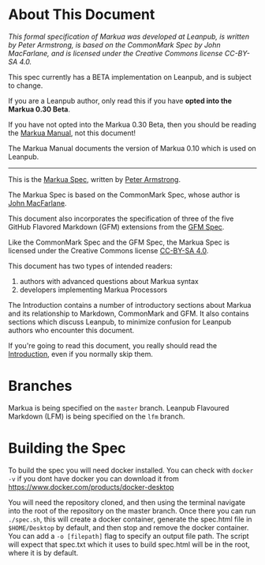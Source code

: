 # About This Document

*This formal specification of Markua was developed at Leanpub,
is written by Peter Armstrong,
is based on the CommonMark Spec by John MacFarlane,
and is licensed under the Creative Commons license CC-BY-SA 4.0.*

This spec currently has a BETA implementation on Leanpub, and is subject to change.

If you are a Leanpub author, only read this if you have **opted into the Markua 0.30 Beta**.

If you have not opted into the Markua 0.30 Beta, then you should be reading
the [Markua Manual](https://leanpub.com/markua/read), not this document!

The Markua Manual documents the version of Markua 0.10 which is used on Leanpub.

* * *

This is the [Markua Spec](http://markua.com`), written by
[Peter Armstrong](https://twitter.com/peterarmstrong).

The Markua Spec is based on the CommonMark Spec, whose author is
[John MacFarlane](https://johnmacfarlane.net/).

This document also incorporates the specification of three of the five GitHub
Flavored Markdown (GFM) extensions from the [GFM
Spec](https://github.github.com/gfm/).

Like the CommonMark Spec and the GFM Spec, the Markua Spec is licensed under
the Creative Commons license
[CC-BY-SA 4.0](http://creativecommons.org/licenses/by-sa/4.0/).

This document has two types of intended readers:

1. authors with advanced questions about Markua syntax
2. developers implementing Markua Processors

The Introduction contains a number of introductory sections about Markua and
its relationship to Markdown, CommonMark and GFM. It also contains sections
which discuss Leanpub, to minimize confusion for Leanpub authors who encounter
this document.

If you're going to read this document, you really should read the
[Introduction](http://markua.com/#introduction),
even if you normally skip them.

# Branches

Markua is being specified on the `master` branch.
Leanpub Flavoured Markdown (LFM) is being specified on the `lfm` branch.

# Building the Spec

To build the spec you will need docker installed. You can check with 
```docker -v``` 
if you dont have docker you can download it from https://www.docker.com/products/docker-desktop

You will need the repository cloned, and then using the terminal navigate into the root of the repository on the master branch.
Once there you can run ```./spec.sh```, this will create a docker container, generate the spec.html file in `$HOME/Desktop` by default, and then stop and remove the docker container. You can add a `-o [filepath]` flag to specify an output file path. The script will expect that spec.txt which it uses to build spec.html will be in the root, where it is by default.
